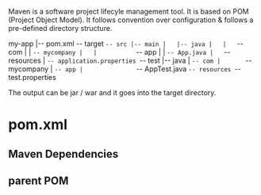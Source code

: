 Maven is a software project lifecyle management tool. It is based on POM (Project Object Model). It follows convention over configuration & follows a pre-defined directory structure.

my-app
|-- pom.xml
 -- target
`-- src
    |-- main
    |   |-- java
    |   |   `-- com
    |   |       `-- mycompany
    |   |           `-- app
    |   |               `-- App.java
    |   `-- resources
    |       `-- application.properties
    `-- test
        |-- java
        |   `-- com
        |       `-- mycompany
        |           `-- app
        |               `-- AppTest.java
        `-- resources
            `-- test.properties

The output can be jar / war and it goes into the target directory.

# pom.xml
## Maven Dependencies

## parent POM
